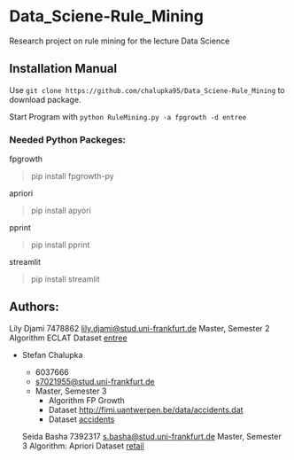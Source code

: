 # Data_Sciene-Rule_Mining
Research project on rule mining for the lecture Data Science


## Installation Manual

Use `git clone https://github.com/chalupka95/Data_Sciene-Rule_Mining` to download package.

Start Program with `python RuleMining.py -a fpgrowth -d entree` 

### Needed Python Packeges:
fpgrowth
  > pip install fpgrowth-py

apriori
  > pip install apyori

pprint
  > pip install pprint

streamlit
  > pip install streamlit





## Authors:
  Lily Djami
  7478862
  lily.djami@stud.uni-frankfurt.de
  Master, Semester 2
    Algorithm ECLAT
    Dataset [entree](http://kdd.ics.uci.edu/databases/entree/entree.html)
  
- Stefan Chalupka
  - 6037666
  - s7021955@stud.uni-frankfurt.de
  - Master, Semester 3
    - Algorithm FP Growth
    - Dataset http://fimi.uantwerpen.be/data/accidents.dat
    - Dataset [accidents](http://fimi.uantwerpen.be/data/accidents.dat)

  Seida Basha
  7392317
  s.basha@stud.uni-frankfurt.de
  Master, Semester 3
    Algorithm: Apriori 
    Dataset [retail](http://fimi.uantwerpen.be/data/retail.dat)
